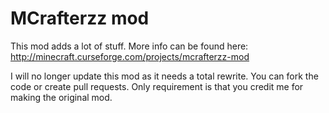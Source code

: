 # MCrafterzz mod
This mod adds a lot of stuff. More info can be found here: http://minecraft.curseforge.com/projects/mcrafterzz-mod

I will no longer update this mod as it needs a total rewrite. You can fork the code or create pull requests. Only requirement is that you credit me for making the original mod.
